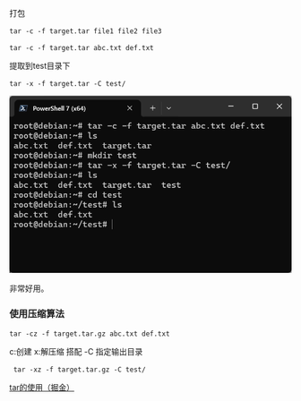 
打包
```shell
tar -c -f target.tar file1 file2 file3
```

```
tar -c -f target.tar abc.txt def.txt
```

提取到test目录下
```shell
tar -x -f target.tar -C test/
```

![](https://raw.githubusercontent.com/InsHomePgup/pic_go_img/main/blog/20250113173204670.png)

非常好用。


### 使用压缩算法
```
tar -cz -f target.tar.gz abc.txt def.txt
```
c:创建
x:解压缩 搭配 -C 指定输出目录
```
 tar -xz -f target.tar.gz -C test/
```


[tar的使用（掘金）](https://juejin.cn/post/6904971490010398733)

